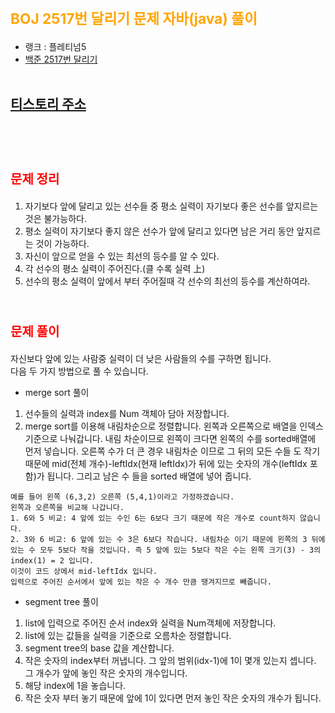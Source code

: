 # <span style="color:orange; font-size:17pt; font-weight:bold">BOJ 2517번 달리기 문제 자바(java)  풀이</span>
- 랭크 : 플레티넘5
- [백준 2517번 달리기](https://www.acmicpc.net/problem/2517)
<br><br>

## [티스토리 주소](https://hoho325.tistory.com/)
<br><br>

# <span style="color: red; font-size:15pt">문제 정리</span>
1. 자기보다 앞에 달리고 있는 선수들 중 평소 실력이 자기보다 좋은 선수를 앞지르는 것은 불가능하다.
2. 평소 실력이 자기보다 좋지 않은 선수가 앞에 달리고 있다면 남은 거리 동안 앞지르는 것이 가능하다.
3. 자신이 앞으로 얻을 수 있는 최선의 등수를 알 수 있다.
4. 각 선수의 평소 실력이 주어진다.(클 수록 실력 上)
5. 선수의 평소 실력이 앞에서 부터 주어질때 각 선수의 최선의 등수를 계산하여라. 
<br><br>

# <span style="color: red; font-size:15pt">문제 풀이</span>
자신보다 앞에 있는 사람중 실력이 더 낮은 사람들의 수를 구하면 됩니다.  
다음 두 가지 방법으로 풀 수 있습니다.
- merge sort 풀이
1. 선수들의 실력과 index를 Num 객체아 담아 저장합니다.
2. merge sort를 이용해 내림차순으로 정렬합니다.
    왼쪽과 오른쪽으로 배열을 인덱스 기준으로 나눠갑니다.
    내림 차순이므로 왼쪽이 크다면 왼쪽의 수를 sorted배열에 먼저 넣습니다.
    오른쪽 수가 더 큰 경우 내림차순 이므로 그 뒤의 모든 수들 도 작기 때문에
    mid(전체 개수)-leftIdx(현재 leftIdx)가 뒤에 있는 숫자의 개수(leftIdx 포함)가 됩니다.
    그리고 남은 수 들을 sorted 배열에 넣어 줍니다.
```
예를 들어 왼쪽 (6,3,2) 오른쪽 (5,4,1)이라고 가정하겠습니다.
왼쪽과 오른쪽을 비교해 나갑니다.
1. 6와 5 비교: 4 앞에 있는 수인 6는 6보다 크기 때문에 작은 개수로 count하지 않습니다.
2. 3와 6 비교: 6 앞에 있는 수 3은 6보다 작습니다. 내림차순 이기 때문에 왼쪽의 3 뒤에 있는 수 모두 5보다 작을 것입니다. 즉 5 앞에 있는 5보다 작은 수는 왼쪽 크기(3) - 3의 index(1) = 2 입니다.
이것이 코드 상에서 mid-leftIdx 입니다.
입력으로 주어진 순서에서 앞에 있는 작은 수 개수 만큼 땡겨지므로 빼줍니다.
```
- segment tree 풀이
1. list에 입력으로 주어진 순서 index와 실력을 Num객체에 저장합니다.
2. list에 있는 값들을 실력을 기준으로 오름차순 정렬합니다.
3. segment tree의 base 값을 계산합니다.
5. 작은 숫자의 index부터 꺼냅니다. 그 앞의 범위(idx-1)에 1이 몇개 있는지 셉니다. 그 개수가 앞에 놓인 작은 숫자의 개수입니다.
4. 해당 index에 1을 놓습니다.
6. 작은 숫자 부터 놓기 때문에 앞에 1이 있다면 먼저 놓인 작은 숫자의 개수가 됩니다.
<br><br>
